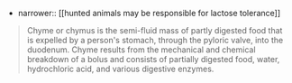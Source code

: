 - narrower:: [[hunted animals may be responsible for lactose tolerance]]

> Chyme or chymus is the semi-fluid mass of partly digested food that is expelled by a person's stomach, through the pyloric valve, into the duodenum. Chyme results from the mechanical and chemical breakdown of a bolus and consists of partially digested food, water, hydrochloric acid, and various digestive enzymes.


